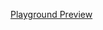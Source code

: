 [Playground Preview](https://stackblitz.com/edit/nativescript-stackblitz-templates-cyxfux?file=src%2Fcomponents%2FHome.vue&title=NativeScript%20Starter%20Vue)
